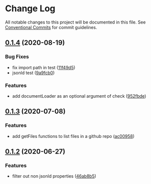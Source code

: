 # Change Log

All notable changes to this project will be documented in this file.
See [Conventional Commits](https://conventionalcommits.org) for commit guidelines.

## [0.1.4](https://github.com/gjgd/jsonld-checker/compare/v0.1.3...v0.1.4) (2020-08-19)


### Bug Fixes

* fix import path in test ([11f49d5](https://github.com/gjgd/jsonld-checker/commit/11f49d50408197fbd1120189dc867128c1548597))
* jsonld test ([9a9fcb0](https://github.com/gjgd/jsonld-checker/commit/9a9fcb0bff951887503df2434735dcd8cf46e038))


### Features

* add documentLoader as an optional argument of check ([952fbde](https://github.com/gjgd/jsonld-checker/commit/952fbde8ba44629c2387a42e072e613757f98727))





## [0.1.3](https://github.com/gjgd/jsonld-checker/compare/v0.1.2...v0.1.3) (2020-07-08)


### Features

* add getFiles functions to list files in a github repo ([ac00958](https://github.com/gjgd/jsonld-checker/commit/ac0095834315888ab4a9a4d6a14108ca1e36a7c7))





## [0.1.2](https://github.com/gjgd/jsonld-checker/compare/v0.1.1...v0.1.2) (2020-06-27)


### Features

* filter out non jsonld properties ([46ab8b5](https://github.com/gjgd/jsonld-checker/commit/46ab8b525595292f375c219dc819255167962f0e))
